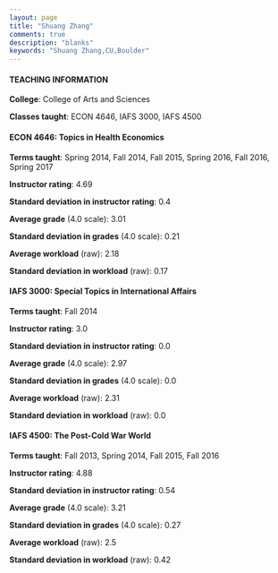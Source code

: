 ```yaml
---
layout: page
title: "Shuang Zhang" 
comments: true
description: "blanks"
keywords: "Shuang Zhang,CU,Boulder"
---
```

<head>
<script src="https://ajax.googleapis.com/ajax/libs/jquery/2.1.3/jquery.min.js"></script>
<script src="https://dl.dropboxusercontent.com/s/pc42nxpaw1ea4o9/highcharts.js?dl=0"></script>
<!-- <script src="../assets/js/highcharts.js"></script> -->
<style type="text/css">@font-face {
	font-family: "Bebas Neue";
	src: url(https://www.filehosting.org/file/details/544349/BebasNeue Regular.otf) format("opentype");
	}
	h1.Bebas { 
		font-family: "Bebas Neue", Verdana, Tahoma;
	}
</style>
</head>
	   
#### TEACHING INFORMATION

**College**: College of Arts and Sciences

**Classes taught**: ECON 4646, IAFS 3000, IAFS 4500

#### ECON 4646: Topics in Health Economics

**Terms taught**: Spring 2014, Fall 2014, Fall 2015, Spring 2016, Fall 2016, Spring 2017

**Instructor rating**: 4.69

**Standard deviation in instructor rating**: 0.4

**Average grade** (4.0 scale): 3.01

**Standard deviation in grades** (4.0 scale): 0.21

**Average workload** (raw): 2.18

**Standard deviation in workload** (raw): 0.17

#### IAFS 3000: Special Topics in International Affairs

**Terms taught**: Fall 2014

**Instructor rating**: 3.0

**Standard deviation in instructor rating**: 0.0

**Average grade** (4.0 scale): 2.97

**Standard deviation in grades** (4.0 scale): 0.0

**Average workload** (raw): 2.31

**Standard deviation in workload** (raw): 0.0

#### IAFS 4500: The Post-Cold War World

**Terms taught**: Fall 2013, Spring 2014, Fall 2015, Fall 2016

**Instructor rating**: 4.88

**Standard deviation in instructor rating**: 0.54

**Average grade** (4.0 scale): 3.21

**Standard deviation in grades** (4.0 scale): 0.27

**Average workload** (raw): 2.5

**Standard deviation in workload** (raw): 0.42

